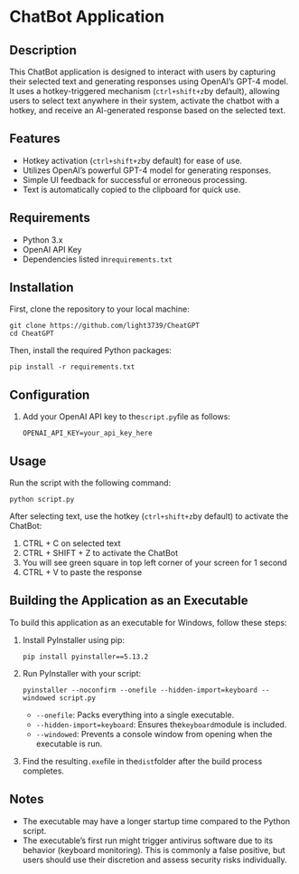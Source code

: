 # ChatBot Application

## Description

This ChatBot application is designed to interact with users by capturing their selected text and generating responses
using OpenAI’s GPT-4 model. It uses a hotkey-triggered mechanism (`ctrl+shift+z`by default), allowing users to select
text anywhere in their system, activate the chatbot with a hotkey, and receive an AI-generated response based on the
selected text.

## Features

- Hotkey activation (`ctrl+shift+z`by default) for ease of use.
- Utilizes OpenAI’s powerful GPT-4 model for generating responses.
- Simple UI feedback for successful or erroneous processing.
- Text is automatically copied to the clipboard for quick use.

## Requirements

- Python 3.x
- OpenAI API Key
- Dependencies listed in`requirements.txt`

## Installation

First, clone the repository to your local machine:

```
git clone https://github.com/light3739/CheatGPT
cd CheatGPT
```

Then, install the required Python packages:

```
pip install -r requirements.txt
```

## Configuration

1. Add your OpenAI API key to the`script.py`file as follows:

    ```
    OPENAI_API_KEY=your_api_key_here
    ```

## Usage

Run the script with the following command:

```
python script.py
```

After selecting text, use the hotkey (`ctrl+shift+z`by default) to activate the ChatBot:

1. CTRL + C on selected text
2. CTRL + SHIFT + Z to activate the ChatBot
3. You will see green square in top left corner of your screen for 1 second
4. CTRL + V to paste the response

## Building the Application as an Executable

To build this application as an executable for Windows, follow these steps:

1. Install PyInstaller using pip:

    ```
    pip install pyinstaller==5.13.2
    ```

2. Run PyInstaller with your script:

    ```
    pyinstaller --noconfirm --onefile --hidden-import=keyboard --windowed script.py
    ```

    - `--onefile`: Packs everything into a single executable.
    - `--hidden-import=keyboard`: Ensures the`keyboard`module is included.
    - `--windowed`: Prevents a console window from opening when the executable is run.

3. Find the resulting`.exe`file in the`dist`folder after the build process completes.

## Notes

- The executable may have a longer startup time compared to the Python script.
- The executable’s first run might trigger antivirus software due to its behavior (keyboard monitoring). This is
  commonly a false positive, but users should use their discretion and assess security risks individually.